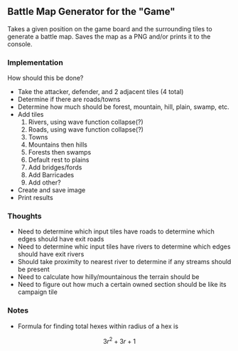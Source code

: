 ## Battle Map Generator for the "Game"

Takes a given position on the game board and the surrounding tiles to generate a battle map. Saves the map as a PNG and/or prints it to the console.

### Implementation

How should this be done?

- Take the attacker, defender, and 2 adjacent tiles (4 total)
- Determine if there are roads/towns
- Determine how much should be forest, mountain, hill, plain, swamp, etc.
- Add tiles
    1. Rivers, using wave function collapse(?)
    1. Roads, using wave function collapse(?)
    1. Towns
    1. Mountains then hills
    1. Forests then swamps
    1. Default rest to plains
    1. Add bridges/fords
    1. Add Barricades
    1. Add other?
- Create and save image
- Print results

### Thoughts

- Need to determine which input tiles have roads to determine which edges should have exit roads
- Need to determine whic input tiles have rivers to determine which edges should have exit rivers
- Should take proximity to nearest river to determine if any streams should be present
- Need to calculate how hilly/mountainous the terrain should be
- Need to figure out how much a certain owned section should be like its campaign tile

### Notes


- Formula for finding total hexes within radius of a hex is
 ``` math
 3r^2 + 3r + 1
 ```